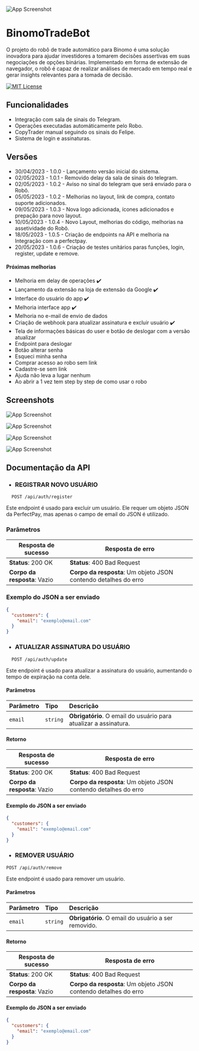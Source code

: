 ![App Screenshot](https://perfectpay-files.s3.us-east-2.amazonaws.com/app/img/plan/PPPB4GB0/pplqqbpreimageheaderpathcheckout_1200x300.jpg)

# BinomoTradeBot

O projeto do robô de trade automático para Binomo é uma solução inovadora para ajudar investidores a tomarem decisões assertivas em suas negociações de opções binárias. Implementado em forma de extensão de navegador, o robô é capaz de realizar análises de mercado em tempo real e gerar insights relevantes para a tomada de decisão.

[![MIT License](https://img.shields.io/badge/License-MIT-green.svg)](https://choosealicense.com/licenses/mit/) 
## Funcionalidades

- Integração com sala de sinais do Telegram.
- Operações executadas automáticamente pelo Robo. 
- CopyTrader manual seguindo os sinais do Felipe.
- Sistema de login e assinaturas.


## Versões

- 30/04/2023 - 1.0.0 - Lançamento versão inicial do sistema.
- 02/05/2023 - 1.0.1 - Removido delay da sala de sinais do telegram.
- 02/05/2023 - 1.0.2 - Aviso no sinal do telegram que será enviado para o Robô.
- 05/05/2023 - 1.0.2 - Melhorias no layout, link de compra, contato suporte adicionados. 
- 09/05/2023 - 1.0.3 - Nova logo adicionada, ícones adicionados e prepação para novo layout.
- 10/05/2023 - 1.0.4 - Novo Layout, melhorias do código, melhorias na assetividade do Robô.
- 18/05/2023 - 1.0.5 - Criação de endpoints na API e melhoria na Integração com a perfectpay.
- 20/05/2023 - 1.0.6 - Criação de testes unitários paras funções, login, register, update e remove.

#### Próximas melhorias

- Melhoria em delay de operações ✔️
- Lançamento da extensão na loja de extensão da Google ✔️
- Interface do usuário do app ✔️
- Melhoria interface app ✔️
- Melhoria no e-mail de envio de dados
- Criação de webhook para atualizar assinatura e excluir usuário ✔️
- Tela de informações básicas do user e botão de deslogar com a versão atualizar
- Endpoint para deslogar
- Botão alterar senha
- Esqueci minha senha
- Comprar acesso ao robo sem link
- Cadastre-se sem link
- Ajuda não leva a lugar nenhum
- Ao abrir a 1 vez tem step by step de como usar o robo

## Screenshots

![App Screenshot](https://lh3.googleusercontent.com/svacrg9UBsoeSKmkxntOdmrzEonxB9Fu0UfxCNO_w0as6JNFHM4JSDOBFwvwbp6hcOxckwopNvmWOI8qzHqWoafZyA=w640-h400-e365-rj-sc0x00ffffff)


![App Screenshot](https://lh3.googleusercontent.com/dwita2vj2V8jtD6Mc7PmAW61pBUUYMTC_Yf6BCU3aKAjSpqYccWOXqWLTtq9UaBPsiu-_X3nhFC86XKa-58QNIFRXA=w640-h400-e365-rj-sc0x00ffffff)

![App Screenshot](https://lh3.googleusercontent.com/wppKy9RCgOzJVN9j036NNYPVhUXaO53HKNxi95c6-h1cXgXrCer6chygXdf6p-kDDdX7i-16hAw7W0f69xvJfs-A=w640-h400-e365-rj-sc0x00ffffff)

![App Screenshot](https://lh3.googleusercontent.com/wjzSER2nniXStTqr1DL-I7JYd8C-s7_sZX6Uc7r-gvy3jrgqwOrk7ncHCYvn2EXllieBgI3MB5AwGbTpW_diuYF1=w640-h400-e365-rj-sc0x00ffffff)


## Documentação da API

* ### REGISTRAR NOVO USUÁRIO

```
  POST /api/auth/register
```


Este endpoint é usado para excluir um usuário. Ele requer um objeto JSON da PerfectPay, mas apenas o campo de email do JSON é utilizado.

### Parâmetros

| Resposta de sucesso           | Resposta de erro                                                     |
| ---------------------------- | -------------------------------------------------------------------- |
| **Status**: 200 OK           | **Status**: 400 Bad Request                                          |
| **Corpo da resposta**: Vazio | **Corpo da resposta**: Um objeto JSON contendo detalhes do erro      |

### Exemplo do JSON a ser enviado

```json
{
  "customers": {
    "email": "exemplo@email.com"
  }
}
```

* ### ATUALIZAR ASSINATURA DO USUÁRIO

```
  POST /api/auth/update
```

Este endpoint é usado para atualizar a assinatura do usuário, aumentando o tempo de expiração na conta dele.

#### Parâmetros

| Parâmetro   | Tipo       | Descrição                                                        |
| :---------- | :--------- | :--------------------------------------------------------------- |
| `email`     | `string`   | **Obrigatório**. O email do usuário para atualizar a assinatura. |


#### Retorno

| Resposta de sucesso                          | Resposta de erro                                         |
| ------------------------------------------- | -------------------------------------------------------- |
| **Status**: 200 OK                          | **Status**: 400 Bad Request                              |
| **Corpo da resposta**: Vazio                | **Corpo da resposta**: Um objeto JSON contendo detalhes do erro |

#### Exemplo do JSON a ser enviado

```json
{
  "customers": {
    "email": "exemplo@email.com"
  }
}
```

* ### REMOVER USUÁRIO

```
POST /api/auth/remove
```

Este endpoint é usado para remover um usuário.

#### Parâmetros

| Parâmetro | Tipo     | Descrição                                   |
| :-------- | :------- | :------------------------------------------ |
| `email`   | `string` | **Obrigatório**. O email do usuário a ser removido. |

#### Retorno

| Resposta de sucesso                        | Resposta de erro                                       |
| ----------------------------------------- | ------------------------------------------------------ |
| **Status**: 200 OK                        | **Status**: 400 Bad Request                            |
| **Corpo da resposta**: Vazio              | **Corpo da resposta**: Um objeto JSON contendo detalhes do erro |

#### Exemplo do JSON a ser enviado

```json
{
  "customers": {
    "email": "exemplo@email.com"
  }
}
```
